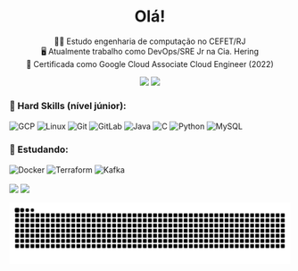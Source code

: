 <div align="center">
<h1> Olá! </h1>

👩‍💻 Estudo engenharia de computação no CEFET/RJ <br>
🖥️ Atualmente trabalho como DevOps/SRE Jr na Cia. Hering <br>
📜 Certificada como Google Cloud Associate Cloud Engineer (2022)
  
  <a href = "mailto:caroline_braga@outlook.com.br"><img src="https://img.shields.io/badge/Microsoft_Outlook-0078D4?style=for-the-badge&logo=microsoft-outlook&logoColor=white" target="_blank"></a>
  <a href="https://www.linkedin.com/in/carolineobraga" target="_blank"><img src="https://img.shields.io/badge/-LinkedIn-%230077B5?style=for-the-badge&logo=linkedin&logoColor=white" target="_blank"></a>
</div>

### 🚀 Hard Skills (nível júnior):
<div style="display: inline_block">
  <img align="center" alt="GCP" height="30" width="40" src="https://cdn.jsdelivr.net/gh/devicons/devicon/icons/googlecloud/googlecloud-original.svg">
  <img align="center" alt="Linux" height="30" width="40" src="https://cdn.jsdelivr.net/gh/devicons/devicon/icons/linux/linux-original.svg">
  <img align="center" alt="Git" height="30" width="40" src="https://cdn.jsdelivr.net/gh/devicons/devicon/icons/git/git-original-wordmark.svg">
  <img align="center" alt="GitLab" height="30" width="40" src="https://cdn.jsdelivr.net/gh/devicons/devicon/icons/gitlab/gitlab-original-wordmark.svg">
  <img align="center" alt="Java" height="30" width="40" src="https://cdn.jsdelivr.net/gh/devicons/devicon/icons/java/java-original-wordmark.svg">
  <img align="center" alt="C" height="30" width="40" src="https://cdn.jsdelivr.net/gh/devicons/devicon/icons/c/c-original.svg">
  <img align="center" alt="Python" height="30" width="40" src="https://cdn.jsdelivr.net/gh/devicons/devicon/icons/python/python-original-wordmark.svg">
  <img align="center" alt="MySQL" height="30" width="40" src="https://cdn.jsdelivr.net/gh/devicons/devicon/icons/mysql/mysql-original-wordmark.svg">
</div>

### 📖 Estudando:
<div style="display: inline_block">
  <img align="center" alt="Docker" height="30" width="40" src="https://cdn.jsdelivr.net/gh/devicons/devicon/icons/docker/docker-original-wordmark.svg">
  <img align="center" alt="Terraform" height="30" width="40" src="https://cdn.jsdelivr.net/gh/devicons/devicon/icons/terraform/terraform-original-wordmark.svg">
  <img align="center" alt="Kafka" height="30" width="40" src="https://cdn.jsdelivr.net/gh/devicons/devicon/icons/apachekafka/apachekafka-original-wordmark.svg">
</div>

<div align="left"><br>
  <img height="180em" src="https://github-readme-stats.vercel.app/api?username=CarolineBraga&show_icons=true&theme=radical&include_all_commits=true&count_private=true"/>
  <img height="180em" src="https://github-readme-stats.vercel.app/api/top-langs/?username=CarolineBraga&layout=compact&langs_count=7&theme=radical"/>
    
  ![Snake animation](https://github.com/CarolineBraga/CarolineBraga/blob/output/github-contribution-grid-snake.svg)
</div>

